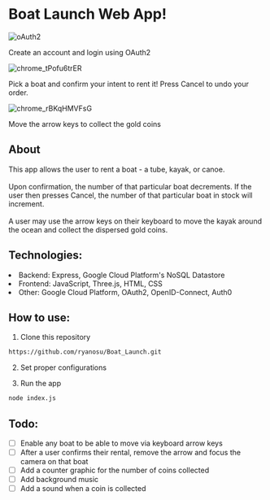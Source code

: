 # Boat Launch Web App!

![oAuth2](https://github.com/ryanosu/Boat_Launch/assets/86269596/c0317df8-6a95-4c5b-8b79-acc38a1e2e4e)

Create an account and login using OAuth2

![chrome_tPofu6trER](https://github.com/ryanosu/Boat_Launch/assets/86269596/9507fa8c-ee28-4307-b524-a3ad12cd2071)

Pick a boat and confirm your intent to rent it! Press Cancel to undo your order.

![chrome_rBKqHMVFsG](https://github.com/ryanosu/Boat_Launch/assets/86269596/0854d6b0-76d3-442f-910d-e5fb807b35f9)

Move the arrow keys to collect the gold coins

<h2>About</h2>
This app allows the user to rent a boat - a tube, kayak, or canoe. <br> <br> Upon confirmation, the number of that particular boat decrements. If the user then presses Cancel, the number of that particular boat in stock will increment. <br> <br> 
A user may use the arrow keys on their keyboard to move the kayak around the ocean and collect the dispersed gold coins.

<h2>Technologies:</h2>
<li>Backend: Express, Google Cloud Platform's NoSQL Datastore</li>
<li>Frontend: JavaScript, Three.js, HTML, CSS</li>
<li>Other: Google Cloud Platform, OAuth2, OpenID-Connect, Auth0</li>

<h2>How to use:</h2>

1. Clone this repository

```sh
https://github.com/ryanosu/Boat_Launch.git
```

2. Set proper configurations
   
3. Run the app

```sh
node index.js
```

<h2>Todo:</h2>

- [ ] Enable any boat to be able to move via keyboard arrow keys
- [ ] After a user confirms their rental, remove the arrow and focus the camera on that boat
- [ ] Add a counter graphic for the number of coins collected
- [ ] Add background music
- [ ] Add a sound when a coin is collected
